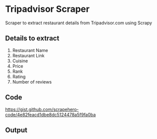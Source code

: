 # Tripadvisor Scraper
Scraper to extract restaurant details from Tripadvisor.com using Scrapy

## Details to extract
1. Restaurant Name
2. Restaurant Link
3. Cuisine
4. Price
5. Rank
6. Rating
7. Number of reviews

## Code
https://gist.github.com/scrapehero-code/4e82feacd1dbe8dc5124478a5f9fa0ba

## Output
